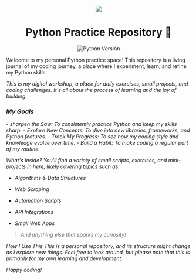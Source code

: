 <p align="center">
<img src="https://s3.dualstack.us-east-2.amazonaws.com/pythondotorg-assets/media/community/logos/python-logo-only.png">
</p>

<h1 align="center">Python Practice Repository 🐍</h1>

<p align="center">
<img src="https://img.shields.io/badge/python-3.13-blue.svg" alt="Python Version"/>
</p>
<p>Welcome to my personal Python practice space! This repository is a living journal of my coding journey, a place where I experiment, learn, and refine my Python skills.</p>

<i>This is my digital workshop, a place for daily exercises, small projects, and coding challenges. It's all about the process of learning and the joy of building.<i>

<h3>My Goals</h3>
- sharpen the Saw: To consistently practice Python and keep my skills sharp.
- Explore New Concepts: To dive into new libraries, frameworks, and Python features.
- Track My Progress: To see how my coding style and knowledge evolve over time.
- Build a Habit: To make coding a regular part of my routine.

What's Inside?
You'll find a variety of small scripts, exercises, and mini-projects in here, likely covering topics such as:

- Algorithms & Data Structures

- Web Scraping

- Automation Scripts

- API Integrations

- Small Web Apps

>And anything else that sparks my curiosity!

How I Use This
This is a personal repository, and its structure might change as I explore new things. Feel free to look around, but please note that this is primarily for my own learning and development.

Happy coding!
